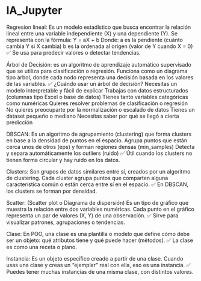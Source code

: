 # IA_Jupyter

Regresion lineal: Es un modelo estadístico que busca encontrar la relación lineal entre una variable independiente (X) y una dependiente (Y).
Se representa con la fórmula: Y = aX + b
Donde:
a es la pendiente (cuánto cambia Y si X cambia)
b es la ordenada al origen (valor de Y cuando X = 0)
✅ Se usa para predecir valores o detectar tendencias.

Árbol de Decisión: es un algoritmo de aprendizaje automático supervisado que se utiliza para clasificación o regresión. Funciona como un diagrama tipo árbol, donde cada nodo representa una decisión basada en los valores de las variables.
✅ ¿Cuándo usar un árbol de decisión?
Necesitas un modelo interpretable y fácil de explicar
Trabajas con datos estructurados (columnas tipo Excel o base de datos)
Tienes tanto variables categóricas como numéricas
Quieres resolver problemas de clasificación o regresión
No quieres preocuparte por la normalización o escalado de datos
Tienes un dataset pequeño o mediano
Necesitas saber por qué se llegó a cierta predicción

DBSCAN: Es un algoritmo de agrupamiento (clustering) que forma clusters en base a la densidad de puntos en el espacio.
Agrupa puntos que están cerca unos de otros (eps) y forman regiones densas (min_samples)
Detecta y separa automáticamente los outliers (ruido)
✅ Útil cuando los clusters no tienen forma circular y hay ruido en los datos.

Clusters:  Son grupos de datos similares entre sí, creados por un algoritmo de clustering.
Cada cluster agrupa puntos que comparten alguna característica común o están cerca entre sí en el espacio.
✅ En DBSCAN, los clusters se forman por densidad.

Scatter: (Scatter plot o Diagrama de dispersión)
Es un tipo de gráfico que muestra la relación entre dos variables numéricas.
Cada punto en el gráfico representa un par de valores (X, Y) de una observación.
✅ Sirve para visualizar patrones, agrupaciones o tendencias.

Clase: En POO, una clase es una plantilla o modelo que define cómo debe ser un objeto: qué atributos tiene y qué puede hacer (métodos).
✅ La clase es como una receta o plano.

Instancia: Es un objeto específico creado a partir de una clase.
Cuando usas una clase y creas un “ejemplar” real con ella, eso es una instancia.
✅ Puedes tener muchas instancias de una misma clase, con distintos valores.

